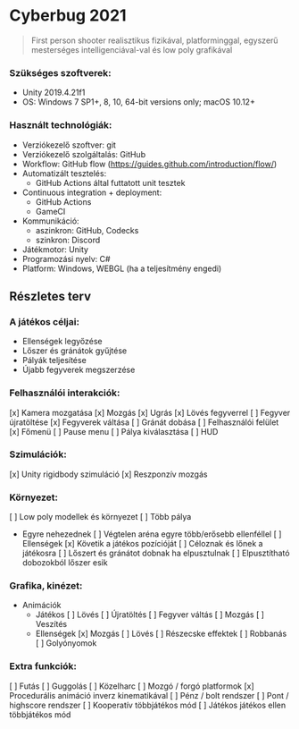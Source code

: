 # Cyberbug 2021
> First person shooter realisztikus fizikával, platforminggal, egyszerű mesterséges intelligenciával-val és low poly grafikával

### Szükséges szoftverek:
 * Unity 2019.4.21f1
 * OS: Windows 7 SP1+, 8, 10, 64-bit versions only; macOS 10.12+

### Használt technológiák:
 * Verziókezelő szoftver: git
 * Verziókezelő szolgáltalás: GitHub
 * Workflow: GitHub flow (https://guides.github.com/introduction/flow/)
 * Automatizált tesztelés:
   * GitHub Actions által futtatott unit tesztek
 * Continuous integration + deployment:
   * GitHub Actions
   * GameCI
 * Kommunikáció: 
   * aszinkron: GitHub, Codecks
   * szinkron: Discord
 * Játékmotor: Unity
 * Programozási nyelv: C#
 * Platform: Windows, WEBGL (ha a teljesítmény engedi)

## Részletes terv

### A játékos céljai:
 * Ellenségek legyőzése
 * Lőszer és gránátok gyűjtése
 * Pályák teljesítése
 * Újabb fegyverek megszerzése

### Felhasználói interakciók:
 [x] Kamera mozgatása
 [x] Mozgás
 [x] Ugrás
 [x] Lövés fegyverrel
 [ ] Fegyver újratöltése
 [x] Fegyverek váltása
 [ ] Gránát dobása
 [ ] Felhasználói felület
   [x] Főmenü
   [ ] Pause menu
   [ ] Pálya kiválasztása
   [ ] HUD

### Szimulációk:
 [x] Unity rigidbody szimuláció
 [x] Reszponzív mozgás

### Környezet:
 [ ] Low poly modellek és környezet
 [ ] Több pálya
   * Egyre nehezednek
 [ ] Végtelen aréna egyre több/erősebb ellenféllel
 [ ] Ellenségek
   [x] Követik a játékos pozícióját
   [ ] Céloznak és lőnek a játékosra
   [ ] Lőszert és gránátot dobnak ha elpusztulnak
 [ ] Elpusztítható dobozokból lőszer esik

### Grafika, kinézet:
 * Animációk
   * Játékos
     [ ] Lövés
     [ ] Újratöltés
     [ ] Fegyver váltás
     [ ] Mozgás
     [ ] Veszítés
   * Ellenségek
     [x] Mozgás
     [ ] Lövés
     [ ] Részecske effektek
 [ ] Robbanás
   [ ] Golyónyomok

### Extra funkciók:
 [ ] Futás
 [ ] Guggolás
 [ ] Közelharc
 [ ] Mozgó / forgó platformok
 [x] Procedurális animáció inverz kinematikával
 [ ] Pénz / bolt rendszer
 [ ] Pont / highscore rendszer
 [ ] Kooperatív többjátékos mód
 [ ] Játékos játékos ellen többjátékos mód
